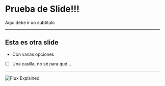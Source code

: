 # Prueba de Slide!!! 

Aquí debe ir un subtítulo

---

## Esta es otra slide

- Con varias opciones
- [ ] Una casilla, no sé para qué...

---

![Flux Explained](https://facebook.github.io/flux/img/flux-simple-f8-diagram-explained-1300w.png)
